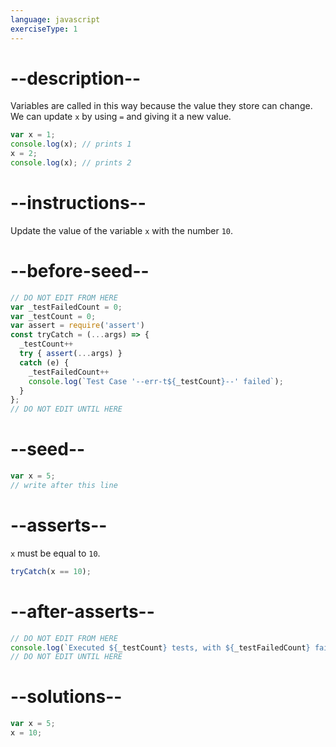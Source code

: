 ```yaml
---
language: javascript
exerciseType: 1
---
```


# --description--

Variables are called in this way because the value they store can change.
We can update `x` by using `=` and giving it a new value.
```javascript
var x = 1;
console.log(x); // prints 1
x = 2;
console.log(x); // prints 2
```

# --instructions--

Update the value of the variable `x` with the number `10`.

# --before-seed--

```javascript
// DO NOT EDIT FROM HERE
var _testFailedCount = 0;
var _testCount = 0;
var assert = require('assert')
const tryCatch = (...args) => {
  _testCount++
  try { assert(...args) }
  catch (e) {
    _testFailedCount++
    console.log(`Test Case '--err-t${_testCount}--' failed`);
  }
};
// DO NOT EDIT UNTIL HERE
```

# --seed--

```javascript
var x = 5;
// write after this line
```

# --asserts--

`x` must be equal to `10`.

```javascript
tryCatch(x == 10);
```

# --after-asserts--

```javascript
// DO NOT EDIT FROM HERE 
console.log(`Executed ${_testCount} tests, with ${_testFailedCount} failures`);
// DO NOT EDIT UNTIL HERE
```

# --solutions--

```javascript
var x = 5;
x = 10;
```
